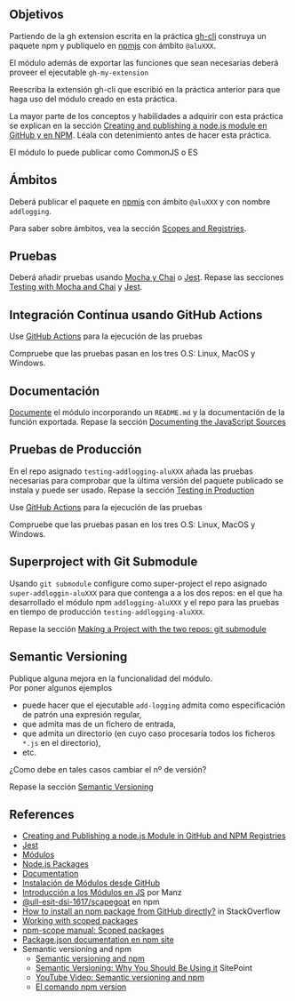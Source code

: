 ## Objetivos

Partiendo de la gh extension escrita en la práctica [gh-cli]({{site.baseurl}}/practicas/06p6-t1-gh-cli.html) construya un paquete npm y 
publíquelo en [npmjs](https://www.npmjs.com/) con ámbito `@aluXXX`.

El módulo además de exportar las funciones que sean necesarias deberá proveer el ejecutable `gh-my-extension`

Reescriba la extensión gh-cli que escribió en la práctica anterior para que haga uso del módulo creado en esta práctica.

La mayor parte de los conceptos y habilidades a adquirir con esta práctica se explican en la sección [Creating and publishing a node.js module en GitHub y en NPM]({{site.baseurl}}/tema1-introduccion/creating-and-publishing-npm-module). Léala con detenimiento antes de hacer esta práctica. 

El módulo lo puede publicar como CommonJS o ES

## Ámbitos

Deberá publicar el paquete en [npmjs](https://www.npmjs.com/) con ámbito `@aluXXX` y con nombre `addlogging`.

Para saber sobre ámbitos, vea la sección [Scopes and Registries]({{site.baseurl}}/tema1-introduccion/creating-and-publishing-npm-module#scopes-and-registries).

## Pruebas

Deberá añadir pruebas usando [Mocha y Chai]({{site.baseurl}}/tema1-introduccion/creating-and-publishing-npm-module#testing-with-mocha-and-chai) o [Jest]({{site.baseurl}}/tema1-introduccion/jest).
Repase las secciones [Testing with Mocha and Chai]({{site.baseurl}}/tema1-introduccion/creating-and-publishing-npm-module##testing-with-mocha-and-chai) y [Jest]({{site.baseurl}}/tema1-introduccion/jest).

## Integración Contínua usando GitHub Actions

Use [GitHub Actions]({{site.baseurl}}/tema1-introduccion/github-actions) para la ejecución de las pruebas

Compruebe que las pruebas pasan en los tres O.S: Linux, MacOS y Windows.


## Documentación

[Documente]({{site.baseurl}}/tema1-introduccion/documentation)
el módulo incorporando un `README.md` y la documentación de la función exportada.
Repase la sección [Documenting the JavaScript Sources]({{site.baseurl}}/tema1-introduccion/creating-and-publishing-npm-module#documenting-the-javascript-sources)

## Pruebas de Producción

En el repo asignado `testing-addlogging-aluXXX` añada las pruebas necesarias
para comprobar que la última versión del paquete publicado se instala y puede ser usado.
Repase la sección [Testing in Production]({{site.baseurl}}/tema1-introduccion/creating-and-publishing-npm-module#testing-in-production)

Use [GitHub Actions]({{site.baseurl}}/tema1-introduccion/github-actions) para la ejecución de las pruebas

Compruebe que las pruebas pasan en los tres O.S: Linux, MacOS y Windows.

## Superproject with Git Submodule

Usando `git submodule` configure como super-project el repo asignado `super-addloggin-aluXXX` para que contenga
a a los dos repos: en el que ha desarrollado el módulo npm `addlogging-aluXXX` y el repo para las pruebas en tiempo de producción `testing-addlogging-aluXXX`.

Repase la sección [Making a Project with the two repos: git submodule]({{site.baseurl}}/tema1-introduccion/creating-and-publishing-npm-module#making-a-project-with-the-two-repos-git-submodule)

## Semantic Versioning

Publique alguna mejora en la funcionalidad del módulo.  
Por poner algunos ejemplos 
* puede hacer que el ejecutable `add-logging` admita como especificación de patrón  una expresión regular, 
* que admita mas de un fichero de entrada,  
* que admita un directorio (en cuyo caso procesaría todos los ficheros `*.js` en el directorio),
* etc.

¿Como debe en tales casos cambiar el nº de versión?

Repase la sección [Semantic Versioning]({{site.baseurl}}/tema1-introduccion/creating-and-publishing-npm-module#semantic-versioning)

## References

* [Creating and Publishing a node.js Module in GitHub and NPM Registries]({{site.baseurl}}/tema1-introduccion/creating-and-publishing-npm-module)
* [Jest]({{site.baseurl}}/tema1-introduccion/jest)
* [Módulos]({{site.baseurl}}/tema1-introduccion/modulos)
* [Node.js Packages]({{site.baseurl}}/tema1-introduccion/nodejspackages)
* [Documentation]({{site.baseurl}}/tema1-introduccion/documentation)
* [Instalación de Módulos desde GitHub]({{site.baseurl}}/tema1-introduccion/nodejspackages.html#instalaci%C3%B3n-desde-github)
* [Introducción a los Módulos en JS](https://lenguajejs.com/automatizadores/introduccion/commonjs-vs-es-modules/) por Manz
* [@ull-esit-dsi-1617/scapegoat](https://www.npmjs.com/package/@ull-esit-dsi-1617/scapegoat) en npm
* [How to install an npm package from GitHub directly?](https://stackoverflow.com/questions/17509669/how-to-install-an-npm-package-from-github-directly) in StackOverflow
* [Working with scoped packages](https://docs.npmjs.com/getting-started/scoped-packages)
* [npm-scope manual: Scoped packages](https://docs.npmjs.com/misc/scope#publishing-public-scoped-packages-to-the-public-npm-registry)
* [Package.json documentation en npm site](https://docs.npmjs.com/files/package.json)
* Semantic versioning and npm
    * [Semantic versioning and npm](https://docs.npmjs.com/getting-started/semantic-versioning)
    * [Semantic Versioning: Why You Should Be Using it](https://www.sitepoint.com/semantic-versioning-why-you-should-using/) SitePoint
    * [YouTube Video: Semantic versioning and npm](https://youtu.be/kK4Meix58R4)
    * [El comando npm version](https://docs.npmjs.com/cli/version)
